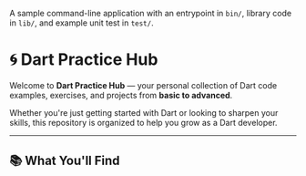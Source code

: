 A sample command-line application with an entrypoint in `bin/`, library code
in `lib/`, and example unit test in `test/`.

# 🌀 Dart Practice Hub

Welcome to **Dart Practice Hub** — your personal collection of Dart code examples, exercises, and projects from **basic to advanced**.

Whether you're just getting started with Dart or looking to sharpen your skills, this repository is organized to help you grow as a Dart developer.

---

## 📚 What You'll Find

